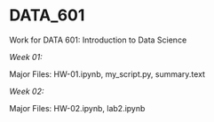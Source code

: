 # DATA_601
Work for DATA 601: Introduction to Data Science

*Week 01:*
 
Major Files: HW-01.ipynb, my_script.py, summary.text

*Week 02:*
 
Major Files: HW-02.ipynb, lab2.ipynb
